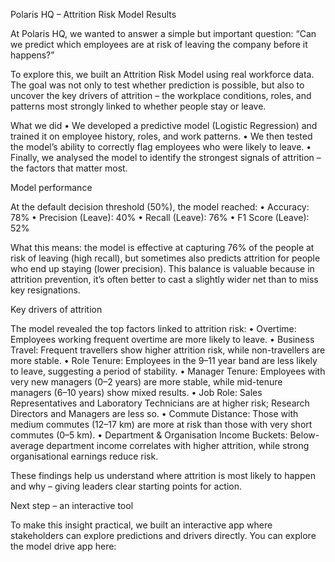 Polaris HQ – Attrition Risk Model Results

At Polaris HQ, we wanted to answer a simple but important question:
“Can we predict which employees are at risk of leaving the company before it happens?”

To explore this, we built an Attrition Risk Model using real workforce data. The goal was not only to test whether prediction is possible, but also to uncover the key drivers of attrition – the workplace conditions, roles, and patterns most strongly linked to whether people stay or leave.

What we did
•	We developed a predictive model (Logistic Regression) and trained it on employee history, roles, and work patterns.
•	We then tested the model’s ability to correctly flag employees who were likely to leave.
•	Finally, we analysed the model to identify the strongest signals of attrition – the factors that matter most.

Model performance

At the default decision threshold (50%), the model reached:
•	Accuracy: 78%
•	Precision (Leave): 40%
•	Recall (Leave): 76%
•	F1 Score (Leave): 52%

What this means: the model is effective at capturing 76% of the people at risk of leaving (high recall), but sometimes also predicts attrition for people who end up staying (lower precision). This balance is valuable because in attrition prevention, it’s often better to cast a slightly wider net than to miss key resignations.

Key drivers of attrition

The model revealed the top factors linked to attrition risk:
•	Overtime: Employees working frequent overtime are more likely to leave.
•	Business Travel: Frequent travellers show higher attrition risk, while non-travellers are more stable.
•	Role Tenure: Employees in the 9–11 year band are less likely to leave, suggesting a period of stability.
•	Manager Tenure: Employees with very new managers (0–2 years) are more stable, while mid-tenure managers (6–10 years) show mixed results.
•	Job Role: Sales Representatives and Laboratory Technicians are at higher risk; Research Directors and Managers are less so.
•	Commute Distance: Those with medium commutes (12–17 km) are more at risk than those with very short commutes (0–5 km).
•	Department & Organisation Income Buckets: Below-average department income correlates with higher attrition, while strong organisational earnings reduce risk.

These findings help us understand where attrition is most likely to happen and why – giving leaders clear starting points for action.

Next step – an interactive tool

To make this insight practical, we built an interactive app where stakeholders can explore predictions and drivers directly.
You can explore the model drive app here: [
](https://project-polaris.streamlit.app)
